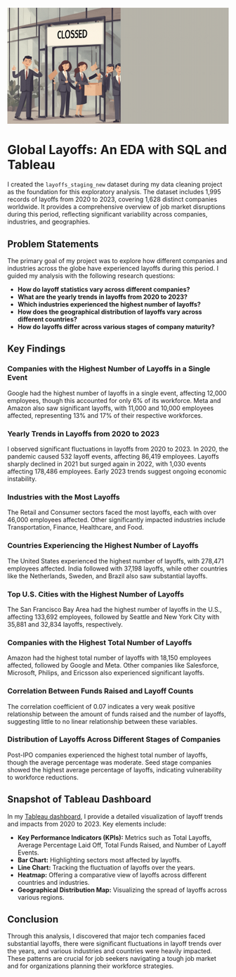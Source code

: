 ![Layoffs Data Cleaning Project](Image/EDA.gif)

# Global Layoffs: An EDA with SQL and Tableau

I created the `layoffs_staging_new` dataset during my data cleaning project as the foundation for this exploratory analysis. The dataset includes 1,995 records of layoffs from 2020 to 2023, covering 1,628 distinct companies worldwide. It provides a comprehensive overview of job market disruptions during this period, reflecting significant variability across companies, industries, and geographies.

## Problem Statements

The primary goal of my project was to explore how different companies and industries across the globe have experienced layoffs during this period. I guided my analysis with the following research questions:

- **How do layoff statistics vary across different companies?**
- **What are the yearly trends in layoffs from 2020 to 2023?**
- **Which industries experienced the highest number of layoffs?**
- **How does the geographical distribution of layoffs vary across different countries?**
- **How do layoffs differ across various stages of company maturity?**

## Key Findings

### Companies with the Highest Number of Layoffs in a Single Event
Google had the highest number of layoffs in a single event, affecting 12,000 employees, though this accounted for only 6% of its workforce. Meta and Amazon also saw significant layoffs, with 11,000 and 10,000 employees affected, representing 13% and 17% of their respective workforces.

### Yearly Trends in Layoffs from 2020 to 2023
I observed significant fluctuations in layoffs from 2020 to 2023. In 2020, the pandemic caused 532 layoff events, affecting 86,419 employees. Layoffs sharply declined in 2021 but surged again in 2022, with 1,030 events affecting 178,486 employees. Early 2023 trends suggest ongoing economic instability.

### Industries with the Most Layoffs
The Retail and Consumer sectors faced the most layoffs, each with over 46,000 employees affected. Other significantly impacted industries include Transportation, Finance, Healthcare, and Food.

### Countries Experiencing the Highest Number of Layoffs
The United States experienced the highest number of layoffs, with 278,471 employees affected. India followed with 37,198 layoffs, while other countries like the Netherlands, Sweden, and Brazil also saw substantial layoffs.

### Top U.S. Cities with the Highest Number of Layoffs
The San Francisco Bay Area had the highest number of layoffs in the U.S., affecting 133,692 employees, followed by Seattle and New York City with 35,881 and 32,834 layoffs, respectively.

### Companies with the Highest Total Number of Layoffs
Amazon had the highest total number of layoffs with 18,150 employees affected, followed by Google and Meta. Other companies like Salesforce, Microsoft, Philips, and Ericsson also experienced significant layoffs.

### Correlation Between Funds Raised and Layoff Counts
The correlation coefficient of 0.07 indicates a very weak positive relationship between the amount of funds raised and the number of layoffs, suggesting little to no linear relationship between these variables.

### Distribution of Layoffs Across Different Stages of Companies
Post-IPO companies experienced the highest total number of layoffs, though the average percentage was moderate. Seed stage companies showed the highest average percentage of layoffs, indicating vulnerability to workforce reductions.

## Snapshot of Tableau Dashboard

In my [Tableau dashboard](link_to_dashboard), I provide a detailed visualization of layoff trends and impacts from 2020 to 2023. Key elements include:

- **Key Performance Indicators (KPIs):** Metrics such as Total Layoffs, Average Percentage Laid Off, Total Funds Raised, and Number of Layoff Events.
- **Bar Chart:** Highlighting sectors most affected by layoffs.
- **Line Chart:** Tracking the fluctuation of layoffs over the years.
- **Heatmap:** Offering a comparative view of layoffs across different countries and industries.
- **Geographical Distribution Map:** Visualizing the spread of layoffs across various regions.

## Conclusion

Through this analysis, I discovered that major tech companies faced substantial layoffs, there were significant fluctuations in layoff trends over the years, and various industries and countries were heavily impacted. These patterns are crucial for job seekers navigating a tough job market and for organizations planning their workforce strategies.
